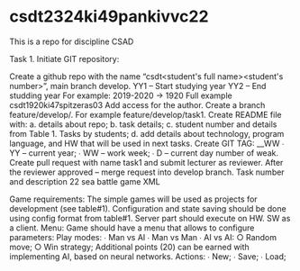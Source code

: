 # csdt2324ki49pankivvc22
This is a repo for discipline CSAD

Task 1. Initiate GIT repository:

Create a github repo with the name “csdt<student's full name><student's number>”, main branch develop. YY1 – Start studying year YY2 – End studding year For example: 2019-2020 -> 1920 Full example csdt1920ki47spitzeras03
Add access for the author.
Create a branch feature/develop/. For example feature/develop/task1.
Create README file with: a. details about repo; b. task details; c. student number and details from Table 1. Tasks by students; d. add details about technology, program language, and HW that will be used in next tasks.
Create GIT TAG: __WW ∙ YY – current year; ∙ WW – work week; ∙ D – current day number of weak.
Create pull request with name task1 and submit lecturer as reviewer.
After the reviewer approved – merge request into develop branch.
Task number and description 22 sea battle game XML

Game requirements: The simple games will be used as projects for development (see table#1). Configuration and state saving should be done using config format from table#1. Server part should execute on HW. SW as a client. Menu: Game should have a menu that allows to configure parameters: Play modes: ∙ Man vs AI ∙ Man vs Man ∙ AI vs AI: ○ Random move; ○ Win strategy; Additional points (20) can be earned with implementing AI, based on neural networks. Actions: ∙ New; ∙ Save; ∙ Load;
